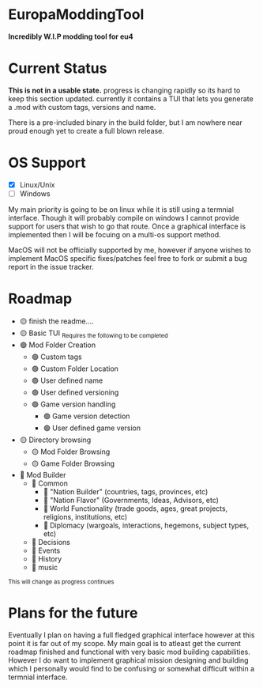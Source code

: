 # EuropaModdingTool
**Incredibly W.I.P modding tool for eu4**
# Current Status
**This is not in a usable state.**
progress is changing rapidly so its hard to keep this section updated.
currently it contains a TUI that lets you generate a .mod with custom tags, versions and name.

There is a pre-included binary in the build folder, but I am nowhere near proud enough yet to create a full blown release.

# OS Support
- [x] Linux/Unix
- [ ] Windows

My main priority is going to be on linux while it is still using a termnial interface. Though it will probably compile on windows I cannot provide support for users that wish to go that route. Once a graphical interface is implemented then I will be focuing on a multi-os support method.

MacOS will not be officially supported by me, however if anyone wishes to implement MacOS specific fixes/patches feel free to fork or submit a bug report in the issue tracker.

# Roadmap

- :yellow_circle: finish the readme....
- :yellow_circle: Basic TUI
  <sub>Requires the following to be completed</sub>
- :green_circle: Mod Folder Creation
  - :green_circle: Custom tags
  - :green_circle: Custom Folder Location
  - :green_circle: User defined name
  - :green_circle: User defined versioning
  - :green_circle: Game version handling
    - :green_circle: Game version detection
    - :green_circle: User defined game version
- :yellow_circle: Directory browsing
  - :yellow_circle: Mod Folder Browsing
  - :yellow_circle: Game Folder Browsing
- :red_circle: Mod Builder
  - :red_circle: Common
    - :red_circle: "Nation Builder" (countries, tags, provinces, etc)
    - :red_circle: "Nation Flavor" (Governments, Ideas, Advisors, etc)
    - :red_circle: World Functionality (trade goods, ages, great projects, religions, institutions, etc)
    - :red_circle: Diplomacy (wargoals, interactions, hegemons, subject types, etc)
  - :red_circle: Decisions
  - :red_circle: Events
  - :red_circle: History
  - :red_circle: music

<sub>This will change as progress continues</sub>

# Plans for the future

Eventually I plan on having a full fledged graphical interface however at this point it is far out of my scope. My main goal is to atleast get the current roadmap finished and functional with very basic mod building capabilities. However I do want to implement graphical mission designing and building which I personally would find to be confusing or somewhat difficult within a termnial interface.
